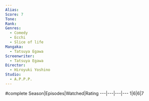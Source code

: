 ```yaml
---
Alias:
Score: 7
Tone: 
Rank:
Genres:
  - Comedy
  - Ecchi
  - Slice of life
Mangaka:
  - Tatsuya Egawa
Screenwriter:
  - Tatsuya Egawa
Director:
  - Hiroyuki Yoshino
Studio:
  - A.P.P.P.
---
```

#complete
Season|Episodes|Watched|Rating
---|---|---|---
1|6|6|7
